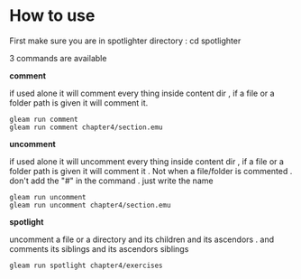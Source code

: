 # How to use

First make sure you are in spotlighter directory : cd spotlighter

3 commands are available

**comment**

if used alone it will comment every thing inside content dir , if a file or a folder path is given it will comment it.

```
gleam run comment
gleam run comment chapter4/section.emu
```

**uncomment**

if used alone it will uncomment every thing inside content dir , if a file or a folder path is given it will comment it . Not when a file/folder is commented . don't add the "#" in the command . just write the name

```
gleam run uncomment
gleam run uncomment chapter4/section.emu
```

**spotlight**

uncomment a file or a directory and its children and its ascendors . and comments its siblings and its ascendors siblings

```
gleam run spotlight chapter4/exercises
```
